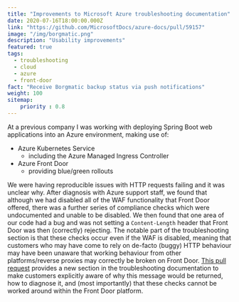 ```yaml
---
title: "Improvements to Microsoft Azure troubleshooting documentation"
date: 2020-07-16T18:00:00.000Z
link: "https://github.com/MicrosoftDocs/azure-docs/pull/59157"
image: "/img/borgmatic.png"
description: "Usability improvements"
featured: true
tags:
  - troubleshooting
  - cloud
  - azure
  - front-door
fact: "Receive Borgmatic backup status via push notifications"
weight: 100
sitemap:
    priority : 0.8
---
```


At a previous company I was working with deploying Spring Boot web applications into an Azure environment, making use of:

- Azure Kubernetes Service
  - including the Azure Managed Ingress Controller
- Azure Front Door
  - providing blue/green rollouts

We were having reproducible issues with HTTP requests failing and it was unclear why. After diagnosis with Azure support staff, we found that although we had disabled all of the WAF functionality that Front Door offered, there was a further series of compliance checks which were undocumented and unable to be disabled. We then found that one area of our code had a bug and was not setting a `Content-Length` header that Front Door was then (correctly) rejecting. The notable part of the troubleshooting section is that these checks occur even if the WAF is disabled, meaning that customers who may have come to rely on de-facto (buggy) HTTP behaviour may have been unaware that working behaviour from other platforms/reverse proxies may correctly be broken on Front Door. [This pull request](https://github.com/MicrosoftDocs/azure-docs/pull/59157) provides a new section in the troubleshooting documentation to make customers explicitly aware of why this message would be returned, how to diagnose it, and (most importantly) that these checks cannot be worked around within the Front Door platform.
